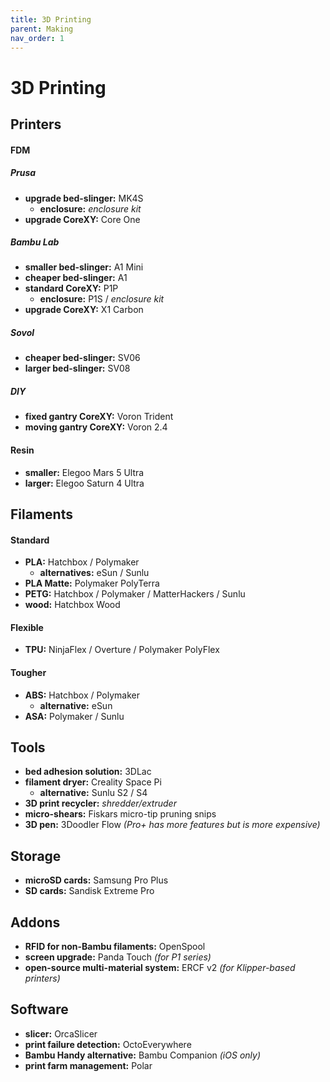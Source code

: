 ```yaml
---
title: 3D Printing
parent: Making
nav_order: 1
---
```

# 3D Printing

## Printers

#### FDM

##### Prusa

- **upgrade bed-slinger:** MK4S
	- **enclosure:** *enclosure kit*
- **upgrade CoreXY:** Core One

##### Bambu Lab

- **smaller bed-slinger:** A1 Mini 
- **cheaper bed-slinger:** A1
- **standard CoreXY:** P1P
	- **enclosure:** P1S / *enclosure kit*
- **upgrade CoreXY:** X1 Carbon

##### Sovol

- **cheaper bed-slinger:** SV06
- **larger bed-slinger:** SV08

##### DIY

- **fixed gantry CoreXY:** Voron Trident
- **moving gantry CoreXY:** Voron 2.4

#### Resin

- **smaller:** Elegoo Mars 5 Ultra
- **larger:** Elegoo Saturn 4 Ultra

## Filaments

#### Standard

- **PLA:** Hatchbox / Polymaker
	- **alternatives:** eSun / Sunlu
- **PLA Matte:** Polymaker PolyTerra
- **PETG:** Hatchbox / Polymaker / MatterHackers / Sunlu
- **wood:** Hatchbox Wood

#### Flexible

- **TPU:** NinjaFlex / Overture / Polymaker PolyFlex

#### Tougher

- **ABS:** Hatchbox / Polymaker
	- **alternative:** eSun
- **ASA:** Polymaker / Sunlu

## Tools

- **bed adhesion solution:** 3DLac
- **filament dryer:** Creality Space Pi
	- **alternative:** Sunlu S2 / S4
- **3D print recycler:** _shredder/extruder_
- **micro-shears:** Fiskars micro-tip pruning snips
- **3D pen:** 3Doodler Flow *(Pro+ has more features but is more expensive)*

## Storage

- **microSD cards:** Samsung Pro Plus
- **SD cards:** Sandisk Extreme Pro

## Addons

- **RFID for non-Bambu filaments:** OpenSpool
- **screen upgrade:** Panda Touch *(for P1 series)*
- **open-source multi-material system:** ERCF v2 *(for Klipper-based printers)*

## Software

- **slicer:** OrcaSlicer
- **print failure detection:** OctoEverywhere
- **Bambu Handy alternative:** Bambu Companion *(iOS only)*
- **print farm management:** Polar
